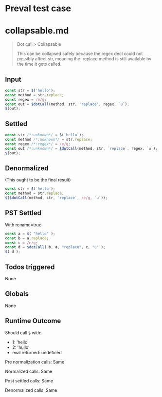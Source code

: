 # Preval test case

# collapsable.md

> Dot call > Collapsable
>
> This can be collapsed safely because the regex decl could not possibly affect
> str, meaning the .replace method is still available by the time it gets called.

## Input

`````js filename=intro
const str = $('hello');
const method = str.replace;
const regex = /e/g;
const out = $dotCall(method, str, 'replace', regex, `u`);
$(out);
`````


## Settled


`````js filename=intro
const str /*:unknown*/ = $(`hello`);
const method /*:unknown*/ = str.replace;
const regex /*:regex*/ = /e/g;
const out /*:unknown*/ = $dotCall(method, str, `replace`, regex, `u`);
$(out);
`````


## Denormalized
(This ought to be the final result)

`````js filename=intro
const str = $(`hello`);
const method = str.replace;
$($dotCall(method, str, `replace`, /e/g, `u`));
`````


## PST Settled
With rename=true

`````js filename=intro
const a = $( "hello" );
const b = a.replace;
const c = /e/g;
const d = $dotCall( b, a, "replace", c, "u" );
$( d );
`````


## Todos triggered


None


## Globals


None


## Runtime Outcome


Should call `$` with:
 - 1: 'hello'
 - 2: 'hullo'
 - eval returned: undefined

Pre normalization calls: Same

Normalized calls: Same

Post settled calls: Same

Denormalized calls: Same
